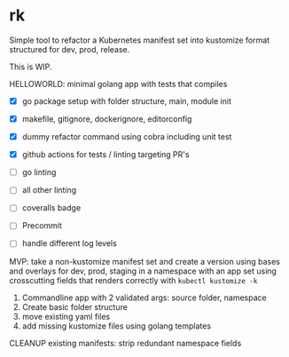 # rk
Simple tool to refactor a Kubernetes manifest set
into kustomize format structured for dev, prod, release.

This is WIP.

HELLOWORLD: minimal golang app with tests that compiles
- [x] go package setup with folder structure, main, module init
- [x] makefile, gitignore, dockerignore, editorconfig
- [x] dummy refactor command using cobra including unit test
- [x] github actions for tests / linting targeting PR's
- [ ] go linting
- [ ] all other linting
- [ ] coveralls badge
- [ ] Precommit
- [ ] handle different log levels


MVP: take a non-kustomize manifest set and create a version using bases and
overlays for dev, prod, staging in a namespace with an app set using
crosscutting fields that renders correctly with `kubectl kustomize -k`
1. Commandline app with 2 validated args: source folder, namespace
2. Create basic folder structure
3. move existing yaml files
4. add missing kustomize files using golang templates

CLEANUP existing manifests: strip redundant namespace fields
